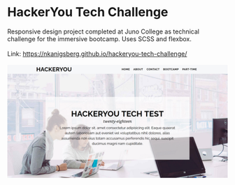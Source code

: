 # HackerYou Tech Challenge
Responsive design project completed at Juno College as technical challenge for the immersive bootcamp. Uses SCSS and flexbox.
<br><br>
Link: https://nkanigsberg.github.io/hackeryou-tech-challenge/
<br><br>
![Screenshot of HackerYou tech test](tech-test.png?raw=true "Screenshot of HackerYou tech test")
